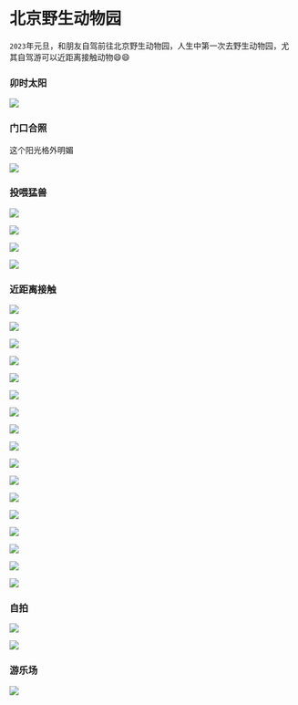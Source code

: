 # 北京野生动物园

`2023`年元旦，和朋友自驾前往北京野生动物园，人生中第一次去野生动物园，尤其自驾游可以近距离接触动物😄😄

### 卯时太阳

![](https://2.z.wiki/autoupload/20230102/MfX8.3024X4032-IMG_1885%202.JPG)

### 门口合照

这个阳光格外明媚

![](https://4.z.wiki/autoupload/20230102/hG2v.3072X4096-IMG_2195.JPG)

### 投喂猛兽

![](https://5.z.wiki/autoupload/20230102/KjtO.4032X3024-IMG_2183.JPG)

![](https://4.z.wiki/autoupload/20230102/JNW4.3024X4032-IMG_2202%202.JPG)

![](https://0.z.wiki/autoupload/20230102/9Nu4.3024X4032-IMG_2137%202.JPG)

![](https://5.z.wiki/autoupload/20230102/LcTD.3024X4032-IMG_2165%202.JPG)

### 近距离接触

![](https://6.z.wiki/autoupload/20230102/LQoa.3646X3008-IMG_2179.jpg)

![](https://3.z.wiki/autoupload/20230102/kZi9.2777X3471-IMG_2175%202.jpg)

![](https://9.z.wiki/autoupload/20230102/IJgn.3024X4032-IMG_2176%202.JPG)

![](https://2.z.wiki/autoupload/20230102/kC6M.3024X4032-IMG_2182.JPG)

![](https://6.z.wiki/autoupload/20230102/HDKu.3024X4032-IMG_2196%202.JPG)

![](https://1.z.wiki/autoupload/20230102/jJmE.4032X3024-IMG_2197%202.JPG)

![](https://1.z.wiki/autoupload/20230102/yTHE.4032X3024-IMG_2207.JPG)

![](https://3.z.wiki/autoupload/20230102/wnYF.4032X3024-IMG_2211%202.JPG)

![](https://1.z.wiki/autoupload/20230102/qimJ.3024X4032-IMG_1920.JPG)

![](https://5.z.wiki/autoupload/20230102/tkb1.3024X4032-IMG_1944%202.JPG)

![](https://9.z.wiki/autoupload/20230102/7bsp.3024X4032-IMG_1928%202.JPG)

![](https://9.z.wiki/autoupload/20230102/DakS.3024X4032-IMG_2208%202.JPG)

![](https://7.z.wiki/autoupload/20230102/E7Se.3024X4032-IMG_2099%202.JPG)

![](https://9.z.wiki/autoupload/20230102/f8qg.3024X4032-IMG_1964%202.JPG)

![](https://7.z.wiki/autoupload/20230102/e05U.3024X4032-IMG_2167%202.JPG)

![](https://3.z.wiki/autoupload/20230102/iSTG.3024X4032-IMG_1947%202.JPG)

![](https://6.z.wiki/autoupload/20230102/TxpO.IMG_2200.HEIC.jpg)

### 自拍

![](https://7.z.wiki/autoupload/20230102/d87K.2880X2880-IMG_2198%202.JPG)

![](https://4.z.wiki/autoupload/20230102/ik7f.2784X3712-IMG_2201%202.JPG)

### 游乐场

![](https://2.z.wiki/autoupload/20230102/h4Xo.4032X3024-IMG_2188.JPG)

